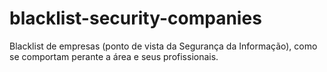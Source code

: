 # blacklist-security-companies
Blacklist de empresas (ponto de vista da Segurança da Informação), como se comportam perante a área e seus profissionais.
